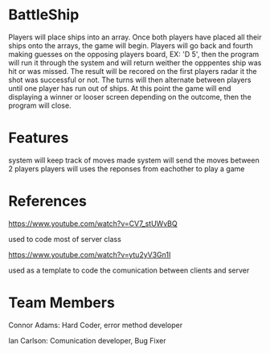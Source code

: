 # BattleShip
 Players will place ships into an array. Once both players have placed all their ships onto the arrays, the game will begin. Players will go back and fourth making guesses on the opposing players board, EX: 'D 5', then the program will run it through the system and will return weither the opppentes ship was hit or was missed. The result will be recored on the first players radar it the shot was successful or not. The turns will then alternate between players until one player has run out of ships. At this point the game will end displaying a winner or looser screen depending on the outcome, then the program will close. 

# Features
system will keep track of moves made
system will send the moves between 2 players
players will uses the reponses from eachother to play a game

# References
https://www.youtube.com/watch?v=CV7_stUWvBQ

used to code most of server class

https://www.youtube.com/watch?v=ytu2yV3Gn1I

used as a template to code the comunication between clients and server

#  Team Members
Connor Adams: Hard Coder, error method developer

Ian Carlson: Comunication developer, Bug Fixer 

 
